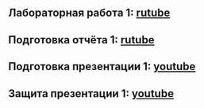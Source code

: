 ## Лабораторная работа 1: [rutube](https://rutube.ru/video/private/ed7151ee8c2cccb41662ab928aebd271/?p=uGTD3jk-frF6I-wJU7t3EQ)
## Подготовка отчёта 1: [rutube](https://rutube.ru/video/private/ed7151ee8c2cccb41662ab928aebd271/?p=uGTD3jk-frF6I-wJU7t3EQ)
## Подготовка презентации 1: [youtube](https://youtu.be/qtxEH34xaxU)
## Защита презентации 1: [youtube](https://youtu.be/qtxEH34xaxU)
